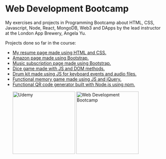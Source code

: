 # Web Development Bootcamp
 My exercises and projects in Programming Bootcamp about HTML, CSS, Javascript, Node, React, MongoDB, Web3 and DApps by the lead instructor at the London App Brewery, Angela Yu.

Projects done so far in the course: 
<ul>
<li><a href="https://screm1n.github.io/resume-capstone/">My resume page made using HTML and CSS.</a>
<li><a href="https://screm1n.github.io/amazon-bootstrap/">Amazon page made using Bootstrap.</a>
<li><a href="https://screm1n.github.io/musiwave-bootstrap/">Music subscription page made using Bootstrap.</a>
<li><a href="https://screm1n.github.io/dice/">Dice game made with JS and DOM methods.</a>
<li><a href="https://screm1n.github.io/drum-kit/">Drum kit made using JS for keyboard events and audio files.</a>
<li><a href="https://screm1n.github.io/genius-game/">Functional memory game made using JS and jQuery.</a>
<li><a href="https://github.com/screm1n/qrcode">Functional QR code generator built with Node.js using npm.</a>
 
<p>
 <img height="200px" src="https://i.imgur.com/3LY7Omn.png" alt="Udemy">
 <img height="200px" src="https://storage.googleapis.com/replit/images/1558707830151_ffebedeee63ca207c0e24dd3c53f3357.pn" alt="Web Development Bootcamp">
</p>
